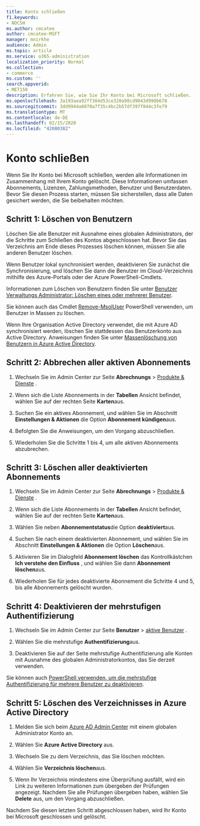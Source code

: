 ```yaml
---
title: Konto schließen
f1.keywords:
- NOCSH
ms.author: cmcatee
author: cmcatee-MSFT
manager: mnirkhe
audience: Admin
ms.topic: article
ms.service: o365-administration
localization_priority: Normal
ms.collection:
- commerce
ms.custom: ''
search.appverid:
- MET150
description: Erfahren Sie, wie Sie Ihr Konto bei Microsoft schließen.
ms.openlocfilehash: 3a193aea92ff384d53ce320a98cd9043d990b678
ms.sourcegitcommit: 3dd9944a6070a7f35c4bc2b57df397f844c3fe79
ms.translationtype: MT
ms.contentlocale: de-DE
ms.lasthandoff: 02/15/2020
ms.locfileid: "42080382"
---
```

# <a name="close-your-account"></a>Konto schließen

Wenn Sie Ihr Konto bei Microsoft schließen, werden alle Informationen im Zusammenhang mit Ihrem Konto gelöscht. Diese Informationen umfassen Abonnements, Lizenzen, Zahlungsmethoden, Benutzer und Benutzerdaten. Bevor Sie diesen Prozess starten, müssen Sie sicherstellen, dass alle Daten gesichert werden, die Sie beibehalten möchten.

## <a name="step-1-delete-users"></a>Schritt 1: Löschen von Benutzern

Löschen Sie alle Benutzer mit Ausnahme eines globalen Administrators, der die Schritte zum Schließen des Kontos abgeschlossen hat. Bevor Sie das Verzeichnis am Ende dieses Prozesses löschen können, müssen Sie alle anderen Benutzer löschen.

Wenn Benutzer lokal synchronisiert werden, deaktivieren Sie zunächst die Synchronisierung, und löschen Sie dann die Benutzer im Cloud-Verzeichnis mithilfe des Azure-Portals oder der Azure PowerShell-Cmdlets.

Informationen zum Löschen von Benutzern finden Sie unter <a href="https://docs.microsoft.com/office365/admin/add-users/delete-a-user?view=o365-worldwide#user-management-admin-delete-one-or-more-users-from-office-365">Benutzer Verwaltungs Administrator: Löschen eines oder mehrerer Benutzer</a>.

Sie können auch das Cmdlet <a href="https://go.microsoft.com/fwlink/?linkid=842230">Remove-MsolUser</a> PowerShell verwenden, um Benutzer in Massen zu löschen.

Wenn Ihre Organisation Active Directory verwendet, die mit Azure AD synchronisiert werden, löschen Sie stattdessen das Benutzerkonto aus Active Directory. Anweisungen finden Sie unter <a href="https://docs.microsoft.com/azure/active-directory/users-groups-roles/users-bulk-delete">Massenlöschung von Benutzern in Azure Active Directory</a>.

## <a name="step-2-cancel-all-active-subscriptions"></a>Schritt 2: Abbrechen aller aktiven Abonnements

1. Wechseln Sie im Admin Center zur Seite **Abrechnungs** > <a href="https://go.microsoft.com/fwlink/p/?linkid=842054" target="_blank">Produkte & Dienste</a> .

2. Wenn sich die Liste Abonnements in der **Tabellen** Ansicht befindet, wählen Sie auf der rechten Seite **Karten**aus.

3. Suchen Sie ein aktives Abonnement, und wählen Sie im Abschnitt **Einstellungen & Aktionen** die Option **Abonnement kündigen**aus.

4. Befolgten Sie die Anweisungen, um den Vorgang abzuschließen.

5. Wiederholen Sie die Schritte 1 bis 4, um alle aktiven Abonnements abzubrechen.

## <a name="step-3-delete-all-disabled-subscriptions"></a>Schritt 3: Löschen aller deaktivierten Abonnements

1. Wechseln Sie im Admin Center zur Seite **Abrechnungs** > <a href="https://go.microsoft.com/fwlink/p/?linkid=842054" target="_blank">Produkte & Dienste</a> .

2. Wenn sich die Liste Abonnements in der **Tabellen** Ansicht befindet, wählen Sie auf der rechten Seite **Karten**aus.

3. Wählen Sie neben **Abonnementstatus**die Option **deaktiviert**aus.

4. Suchen Sie nach einem deaktivierten Abonnement, und wählen Sie im Abschnitt **Einstellungen & Aktionen** die Option **Löschen**aus.

5. Aktivieren Sie im Dialogfeld **Abonnement löschen** das Kontrollkästchen **Ich verstehe den Einfluss** , und wählen Sie dann **Abonnement löschen**aus.

6. Wiederholen Sie für jedes deaktivierte Abonnement die Schritte 4 und 5, bis alle Abonnements gelöscht wurden.

## <a name="step-4-disable-multi-factor-authentication"></a>Schritt 4: Deaktivieren der mehrstufigen Authentifizierung

1. Wechseln Sie im Admin Center zur Seite **Benutzer** > <a href="https://go.microsoft.com/fwlink/p/?linkid=834822" target="_blank">aktive Benutzer</a> .

2. Wählen Sie die mehrstufige **Authentifizierung**aus.

3. Deaktivieren Sie auf der Seite mehrstufige Authentifizierung alle Konten mit Ausnahme des globalen Administratorkontos, das Sie derzeit verwenden.

Sie können auch <a href="https://docs.microsoft.com/azure/active-directory/authentication/howto-mfa-userstates#use-powershell">PowerShell verwenden, um die mehrstufige Authentifizierung für mehrere Benutzer zu deaktivieren</a>.

## <a name="step-5-delete-the-directory-in-azure-active-directory"></a>Schritt 5: Löschen des Verzeichnisses in Azure Active Directory

1. Melden Sie sich beim <a href="https://aad.portal.azure.com/" target="_blank">Azure AD Admin Center</a> mit einem globalen Administrator Konto an.

2. Wählen Sie **Azure Active Directory** aus.

3. Wechseln Sie zu dem Verzeichnis, das Sie löschen möchten.

4. Wählen Sie **Verzeichnis löschen**aus.

5. Wenn Ihr Verzeichnis mindestens eine Überprüfung ausfällt, wird ein Link zu weiteren Informationen zum übergeben der Prüfungen angezeigt. Nachdem Sie alle Prüfungen übergeben haben, wählen Sie **Delete** aus, um den Vorgang abzuschließen.

Nachdem Sie diesen letzten Schritt abgeschlossen haben, wird Ihr Konto bei Microsoft geschlossen und gelöscht.
